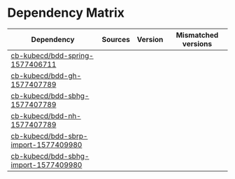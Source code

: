 # Dependency Matrix

Dependency | Sources | Version | Mismatched versions
---------- | ------- | ------- | -------------------
[cb-kubecd/bdd-spring-1577406711](https://github.com/cb-kubecd/bdd-spring-1577406711.git) |  | []() | 
[cb-kubecd/bdd-gh-1577407789](https://github.com/cb-kubecd/bdd-gh-1577407789.git) |  | []() | 
[cb-kubecd/bdd-sbhg-1577407789](https://github.com/cb-kubecd/bdd-sbhg-1577407789.git) |  | []() | 
[cb-kubecd/bdd-nh-1577407789](https://github.com/cb-kubecd/bdd-nh-1577407789.git) |  | []() | 
[cb-kubecd/bdd-sbrp-import-1577409980](https://github.com/cb-kubecd/bdd-sbrp-import-1577409980.git) |  | []() | 
[cb-kubecd/bdd-sbhg-import-1577409980](https://github.com/cb-kubecd/bdd-sbhg-import-1577409980.git) |  | []() | 
